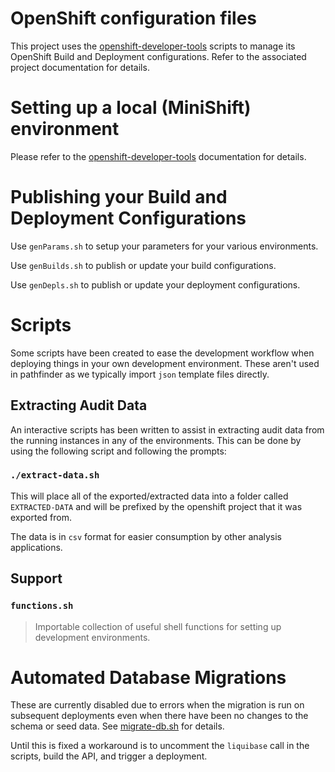 # OpenShift configuration files

This project uses the [openshift-developer-tools](https://github.com/BCDevOps/openshift-developer-tools/tree/master/bin) scripts to manage its OpenShift Build and Deployment configurations.  Refer to the associated project documentation for details.

# Setting up a local (MiniShift) environment

Please refer to the [openshift-developer-tools](https://github.com/BCDevOps/openshift-developer-tools/tree/master/bin) documentation for details.

# Publishing your Build and Deployment Configurations

Use `genParams.sh` to setup your parameters for your various environments.

Use `genBuilds.sh` to publish or update your build configurations.

Use `genDepls.sh` to publish or update your deployment configurations.

# Scripts 

Some scripts have been created to ease the development workflow when deploying things in your own development environment.  These aren't used in pathfinder as we typically import `json` template files directly.

## Extracting Audit Data

An interactive scripts has been written to assist in extracting audit data from the running instances in any of the environments.  This can be done by using the following script and following the prompts:

### `./extract-data.sh`

This will place all of the exported/extracted data into a folder called `EXTRACTED-DATA` and will be prefixed by the openshift project that it was exported from.

The data is in `csv` format for easier consumption by other analysis applications.

## Support

### `functions.sh`
>
> Importable collection of useful shell functions for setting up development environments.

# Automated Database Migrations

These are currently disabled due to errors when the migration is run on subsequent deployments even when there have been no changes to the schema or seed data.  See [migrate-db.sh](../database/migrate-db.sh) for details.

Until this is fixed a workaround is to uncomment the `liquibase` call in the scripts, build the API, and trigger a deployment.
